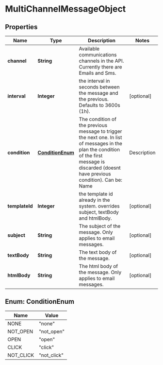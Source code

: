 # MultiChannelMessageObject

## Properties
Name | Type | Description | Notes
------------ | ------------- | ------------- | -------------
**channel** | **String** | Available communications channels in the API. Currently there are Emails and Sms. | 
**interval** | **Integer** | the interval in seconds between the message and the previous. Defaults to 3600s (1h). |  [optional]
**condition** | [**ConditionEnum**](#ConditionEnum) | The condition of the previous message to trigger the next one. In list of messages in the plan the condition of the first message is discarded (doesnt have previous condition). Can be:  Name | Description | Channel --- | --- | --- none | no condition of previous message | email, sms not_open | previous message hasnt been opened | email open | previous message has been opened | email click | previous message has a link that has been clicked | email not_click | previous message has a link that has not been clicked | email |  [optional]
**templateId** | **Integer** | the template id already in the system. overrides subject, textBody and htmlBody. |  [optional]
**subject** | **String** | The subject of the message. Only applies to email messages. |  [optional]
**textBody** | **String** | The text body of the message. |  [optional]
**htmlBody** | **String** | The html body of the message. Only applies to email messages. |  [optional]

<a name="ConditionEnum"></a>
## Enum: ConditionEnum
Name | Value
---- | -----
NONE | &quot;none&quot;
NOT_OPEN | &quot;not_open&quot;
OPEN | &quot;open&quot;
CLICK | &quot;click&quot;
NOT_CLICK | &quot;not_click&quot;
